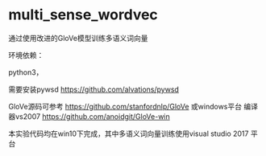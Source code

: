 # multi_sense_wordvec
通过使用改进的GloVe模型训练多语义词向量

环境依赖：

python3，

需要安装pywsd https://github.com/alvations/pywsd

GloVe源码可参考 https://github.com/stanfordnlp/GloVe 或windows平台 编译器vs2007 https://github.com/anoidgit/GloVe-win 

本实验代码均在win10下完成，其中多语义词向量训练使用visual studio 2017 平台


